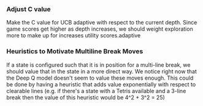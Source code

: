 ### Adjust C value
Make the C value for UCB adaptive with respect to the current depth. Since game scores get higher as depth increases, we should weight exploration more to make up for increases utility scores.adaptive

### Heuristics to Motivate Multiline Break Moves
If a state is configured such that it is in position for a multi-line break, we should value that in the state in a more direct way. We notice right now that the Deep Q model doesn't seem to value these moves enough. This could be done by having a heuristic that adds value exponentially with respect to clearable lines (e.g. if there's a state with a Tetris available and a 3-line break then the value of this heuristic would be 4^2 + 3^2 = 25)